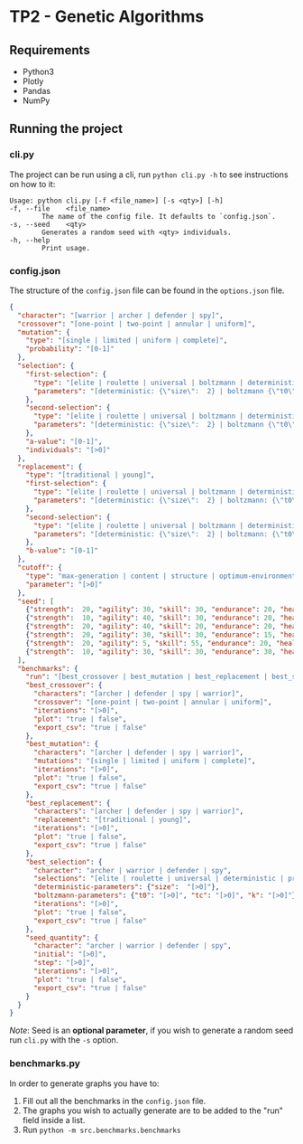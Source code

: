 # TP2 - Genetic Algorithms
## Requirements
- Python3
- Plotly
- Pandas
- NumPy

## Running the project
### cli.py
The project can be run using a cli, run `python cli.py -h` to see instructions on how to it:
```
Usage: python cli.py [-f <file_name>] [-s <qty>] [-h]
-f, --file    <file_name>
        The name of the config file. It defaults to `config.json`.
-s, --seed    <qty>
        Generates a random seed with <qty> individuals.
-h, --help
        Print usage.
```

### config.json
The structure of the `config.json` file can be found in the `options.json` file.
```json
{
  "character": "[warrior | archer | defender | spy]",
  "crossover": "[one-point | two-point | annular | uniform]",
  "mutation": {
    "type": "[single | limited | uniform | complete]",
    "probability": "[0-1]"
  },
  "selection": {
    "first-selection": {
      "type": "[elite | roulette | universal | boltzmann | deterministic | probabilistic]",
      "parameters": "[deterministic: {\"size\":  2} | boltzmann {\"t0\": 10, \"tc\": 5, \"k\": 2, \"generation\": 10} | else: {} ]"
    },
    "second-selection": {
      "type": "[elite | roulette | universal | boltzmann | deterministic | probabilistic]",
      "parameters": "[deterministic: {\"size\":  2} | boltzmann {\"t0\": 10, \"tc\": 5, \"k\": 2, \"generation\": 10} | else: {} ]"
    },
    "a-value": "[0-1]",
    "individuals": "[>0]"
  },
  "replacement": {
    "type": "[traditional | young]",
    "first-selection": {
      "type": "[elite | roulette | universal | boltzmann | deterministic | probabilistic]",
      "parameters": "[deterministic: {\"size\":  2} | boltzmann: {\"t0\": 10, \"tc\": 5, \"k\": 2, \"generation\": 10} | else: {} ]"
    },
    "second-selection": {
      "type": "[elite | roulette | universal | boltzmann | deterministic | probabilistic]",
      "parameters": "[deterministic: {\"size\":  2} | boltzmann: {\"t0\": 10, \"tc\": 5, \"k\": 2, \"generation\": 10} | else: {} ]"
    },
    "b-value": "[0-1]"
  },
  "cutoff": {
    "type": "max-generation | content | structure | optimum-environment",
    "parameter": "[>0]"
  },
  "seed": [
    {"strength":  20, "agility": 30, "skill": 30, "endurance": 20, "health": 50, "height": 1.7 },
    {"strength":  10, "agility": 40, "skill": 30, "endurance": 20, "health": 50, "height": 1.31 },
    {"strength":  20, "agility": 40, "skill": 20, "endurance": 20, "health": 50, "height": 1.4 },
    {"strength":  20, "agility": 30, "skill": 30, "endurance": 15, "health": 55, "height": 1.5 },
    {"strength":  20, "agility": 5, "skill": 55, "endurance": 20, "health": 50, "height": 1.6 },
    {"strength":  10, "agility": 30, "skill": 30, "endurance": 30, "health": 50, "height": 2 }
  ],
  "benchmarks": {
    "run": "[best_crossover | best_mutation | best_replacement | best_selection | global_analisis | seed_quantity]",
    "best_crossover": {
      "characters": "[archer | defender | spy | warrior]",
      "crossover": "[one-point | two-point | annular | uniform]",
      "iterations": "[>0]",
      "plot": "true | false",
      "export_csv": "true | false"
    },
    "best_mutation": {
      "characters": "[archer | defender | spy | warrior]",
      "mutations": "[single | limited | uniform | complete]",
      "iterations": "[>0]",
      "plot": "true | false",
      "export_csv": "true | false"
    },
    "best_replacement": {
      "characters": "[archer | defender | spy | warrior]",
      "replacement": "[traditional | young]",
      "iterations": "[>0]",
      "plot": "true | false",
      "export_csv": "true | false"
    },
    "best_selection": {
      "character": "archer | warrior | defender | spy",
      "selections": "[elite | roulette | universal | deterministic | probabilistic | boltzmann]",
      "deterministic-parameters": {"size":  "[>0]"},
      "boltzmann-parameters": {"t0": "[>0]", "tc": "[>0]", "k": "[>0]"},
      "iterations": "[>0]",
      "plot": "true | false",
      "export_csv": "true | false"
    },
    "seed_quantity": {
      "character": "archer | warrior | defender | spy",
      "initial": "[>0]",
      "step": "[>0]",
      "iterations": "[>0]",
      "plot": "true | false",
      "export_csv": "true | false"
    }
  }
}
```
_Note_: Seed is an **optional parameter**, if you wish to generate a random seed run `cli.py` with the `-s` option.

### benchmarks.py
In order to generate graphs you have to:
1. Fill out all the benchmarks in the `config.json` file.
2. The graphs you wish to actually generate are to be added to the "run" field inside a list.
3. Run `python -m src.benchmarks.benchmarks`
